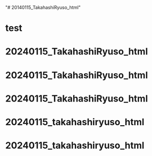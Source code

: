"# 20140115_TakahashiRyuso_html"

# test
# 20240115_TakahashiRyuso_html
# 20240115_TakahashiRyuso_html
# 20240115_TakahashiRyuso_html
# 20240115_takahashiryuso_html
# 20240115_takahashiryuso_html
